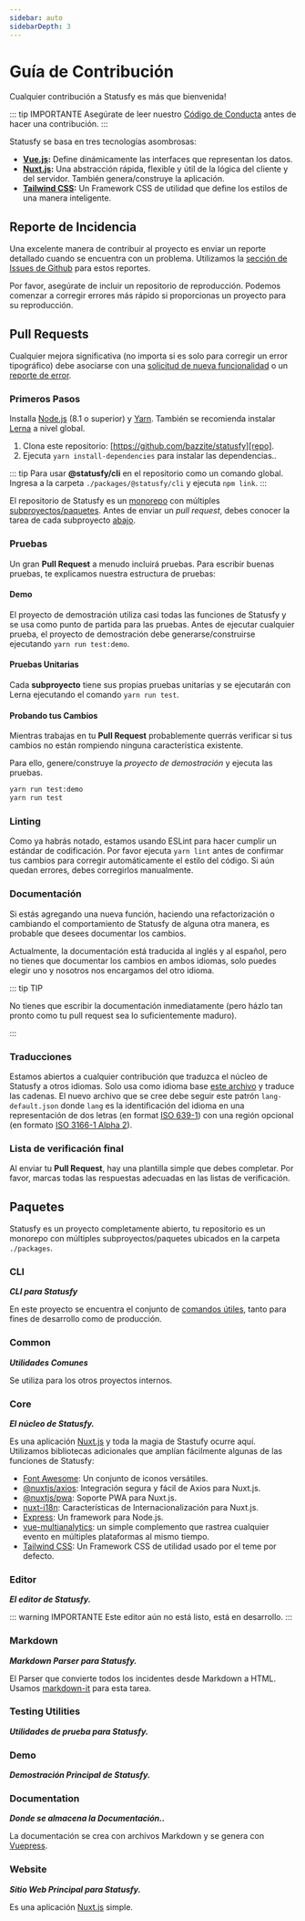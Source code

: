 ```yaml
---
sidebar: auto
sidebarDepth: 3
---
```


# Guía de Contribución

Cualquier contribución a Statusfy es más que bienvenida!

::: tip IMPORTANTE
Asegúrate de leer nuestro [Código de Conducta][code-of-conduct] antes de hacer una contribución.
:::

Statusfy se basa en tres tecnologías asombrosas:

- **[Vue.js][vue]:** Define dinámicamente las interfaces que representan los datos.
- **[Nuxt.js][nuxt]:** Una abstracción rápida, flexible y útil de la lógica del cliente y del servidor. También genera/construye la aplicación.
- **[Tailwind CSS][tailwind]:** Un Framework CSS de utilidad que define los estilos de una manera inteligente.

## Reporte de Incidencia

Una excelente manera de contribuir al proyecto es enviar un reporte detallado cuando se encuentra con un problema. Utilizamos la [sección de Issues de Github][github-issues] para estos reportes.

Por favor, asegúrate de incluir un repositorio de reproducción. Podemos comenzar a corregir errores más rápido si proporcionas un proyecto para su reproducción.

## Pull Requests

Cualquier mejora significativa (no importa si es solo para corregir un error tipográfico) debe asociarse con una [solicitud de nueva funcionalidad][feature-request] o un [reporte de error][bug-report].

### Primeros Pasos

Installa [Node.js][node] (8.1 o superior) y [Yarn][yarn]. También se recomienda instalar [Lerna][lerna] a nivel global.

1. Clona este repositorio: [https://github.com/bazzite/statusfy][repo].
2. Ejecuta `yarn install-dependencies` para instalar las dependencias..

::: tip
Para usar **@statusfy/cli** en el repositorio como un comando global. Ingresa a la carpeta `./packages/@statusfy/cli` y ejecuta `npm link`.
:::

El repositorio de Statusfy es un [monorepo][monorepo] con múltiples [subproyectos/paquetes](#paquetes). Antes de enviar un *pull request*, debes conocer la tarea de cada subproyecto [abajo](#paquetes).

### Pruebas

Un gran **Pull Request** a menudo incluirá pruebas. Para escribir buenas pruebas, te explicamos nuestra estructura de pruebas:

#### Demo

El proyecto de demostración utiliza casi todas las funciones de Statusfy y se usa como punto de partida para las pruebas. Antes de ejecutar cualquier prueba, el proyecto de demostración debe generarse/construirse ejecutando `yarn run test:demo`.

#### Pruebas Unitarias

Cada **subproyecto** tiene sus propias pruebas unitarias y se ejecutarán con Lerna ejecutando el comando `yarn run test`.

#### Probando tus Cambios

Mientras trabajas en tu **Pull Request** probablemente querrás verificar si tus cambios no están rompiendo ninguna característica existente.

Para ello, genere/construye la *proyecto de demostración* y ejecuta las pruebas.

```bash
yarn run test:demo
yarn run test
```

### Linting

Como ya habrás notado, estamos usando ESLint para hacer cumplir un estándar de codificación. Por favor  ejecuta `yarn lint` antes de confirmar tus cambios para corregir automáticamente el estilo del código. Si aún quedan errores, debes corregirlos manualmente.

### Documentación

Si estás agregando una nueva función, haciendo una refactorización o cambiando el comportamiento de Statusfy de alguna otra manera, es probable que desees documentar los cambios.

Actualmente, la documentación está traducida al inglés y al español, pero no tienes que documentar los cambios en ambos idiomas, solo puedes elegir uno y nosotros nos encargamos del otro idioma.

::: tip TIP

No tienes que escribir la documentación inmediatamente (pero házlo tan pronto como tu pull request sea lo suficientemente maduro).

:::

### Traducciones

Estamos abiertos a cualquier contribución que traduzca el núcleo de Statusfy a otros idiomas. Solo usa como idioma base [este archivo][english-language] y traduce las cadenas. El nuevo archivo que se cree debe seguir este patrón `lang-default.json` donde `lang` es la identificación del idioma en una representación de dos letras (en format [ISO 639-1][iso-639-1]) con una región opcional (en formato [ISO 3166-1 Alpha 2][iso-3166-1-alpha-2]).

### Lista de verificación final

Al enviar tu **Pull Request**, hay una plantilla simple que debes completar. Por favor, marcas todas las respuestas adecuadas en las listas de verificación.

## Paquetes

Statusfy es un proyecto completamente abierto, tu repositorio es un monorepo con múltiples subproyectos/paquetes ubicados en la carpeta `./packages`.

### CLI

***CLI para Statusfy***

En este proyecto se encuentra el conjunto de [comandos útiles](../guide/commands.md), tanto para fines de desarrollo como de producción.

### Common

***Utilidades Comunes*** 

Se utiliza para los otros proyectos internos.

### Core

***El núcleo de Statusfy.***

Es una aplicación [Nuxt.js][nuxt] y toda la magia de Stastufy ocurre aquí. Utilizamos bibliotecas adicionales que amplían fácilmente algunas de las funciones de Statusfy:

- [Font Awesome][fontawesome]: Un conjunto de iconos versátiles.
- [@nuxtjs/axios][axios-module]: Integración segura y fácil de Axios para Nuxt.js.
- [@nuxtjs/pwa][pwa-module]: Soporte PWA para Nuxt.js.
- [nuxt-i18n][nuxt-i18n]:  Características de Internacionalización para Nuxt.js.
- [Express][express]: Un framework para Node.js.
- [vue-multianalytics][vue-multianalytics]: un simple complemento que rastrea cualquier evento en múltiples plataformas al mismo tiempo.
- [Tailwind CSS][tailwindcss]: Un Framework CSS de utilidad usado por el teme por defecto.

### Editor

***El editor de Statusfy.***

::: warning IMPORTANTE
Este editor aún no está listo, está en desarrollo.
:::

### Markdown

***Markdown Parser para Statusfy.***

El Parser que convierte todos los incidentes desde Markdown a HTML. Usamos [markdown-it][markdown-it] para esta tarea.

### Testing Utilities

***Utilidades de prueba para Statusfy.***

### Demo

***Demostración Principal de Statusfy.***

### Documentation

***Donde se almacena la Documentación..***

La documentación se crea con archivos Markdown y se genera con [Vuepress][vuepress].

### Website

***Sitio Web Principal para Statusfy.***

Es una aplicación [Nuxt.js][nuxt] simple.



<!-- enlaces -->


[repo]: https://github.com/bazzite/statusfy
[code-of-conduct]: https://www.bazzite.com/es/open-source/code-of-conduct?utm_source=docs&utm_medium=contributing&utm_campaign=statusfy
[github-issues]: https://github.com/bazzite/statusfy/issues
[feature-request]: https://github.com/bazzite/statusfy/issues/new?template=feature_request.md
[bug-report]: https://github.com/bazzite/statusfy/issues/new?template=bug_report.md
[support-page]: https://statusfy.co/es/support
[node]: https://nodejs.org/es/download/
[yarn]: https://yarnpkg.com/es-ES/docs/install
[lerna]: https://www.npmjs.com/package/lerna
[monorepo]: https://en.wikipedia.org/wiki/Monorepo
[english-language]: https://github.com/bazzite/statusfy/blob/develop/packages/@statusfy/core/client/locales/en-default.json
[iso-639-1]: https://en.wikipedia.org/wiki/ISO_3166-1_alpha-2
[iso-3166-1-alpha-2]: http://en.wikipedia.org/wiki/ISO_3166-1_alpha-2
[nuxt]: https://nuxtjs.org/
[fontawesome]: https://fontawesome.com/
[axios-module]: https://github.com/nuxt-community/axios-module
[pwa-module]: https://github.com/nuxt-community/pwa-module
[express]: https://expressjs.com/
[nuxt-i18n]: https://github.com/nuxt-community/nuxt-i18n
[vue-multianalytics]: https://github.com/Glovo/vue-multianalytics
[tailwindcss]: https://github.com/tailwindcss/tailwindcss
[vuepress]: https://vuepress.vuejs.org/
[markdown-it]: https://github.com/markdown-it/markdown-it
[vue]: http://vuejs.org/
[tailwind]: https://tailwindcss.com/

